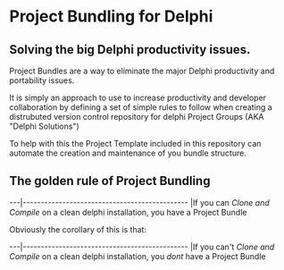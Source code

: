 # Project Bundling for Delphi
## Solving the big Delphi productivity issues.

Project Bundles are a way to eliminate the major Delphi productivity and
portability issues.

It is simply an approach to use to increase productivity and developer collaboration 
by defining a set of simple rules to follow when creating a distrubuted version
control repository for delphi Project Groups  (AKA "Delphi Solutions")

To help with this the Project Template included in this repository can automate
the creation and maintenance of you bundle structure.

## The golden rule of Project Bundling
---|----------------------------------------------
   |If you can *_Clone and Compile_* on a clean delphi installation, you have a Project Bundle  

Obviously the corollary of this is that:

---|----------------------------------------------
   |If you can't *_Clone and Compile_* on a clean delphi installation, you *dont* have a Project Bundle  



